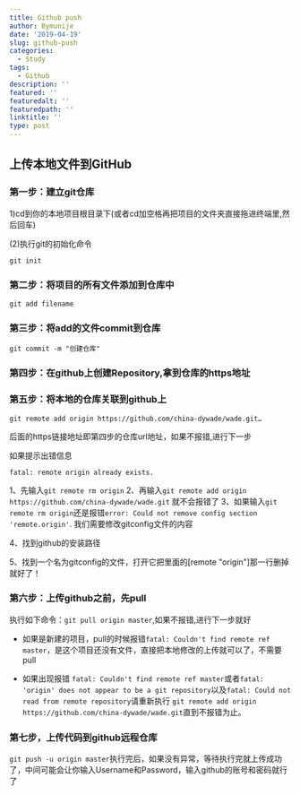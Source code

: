 ```yaml
---
title: Github push
author: Bymunije
date: '2019-04-19'
slug: github-push
categories:
  - Study
tags:
  - Github
description: ''
featured: ''
featuredalt: ''
featuredpath: ''
linktitle: ''
type: post
---
```

## 上传本地文件到GitHub
### 第一步：建立git仓库
1)cd到你的本地项目根目录下(或者cd加空格再把项目的文件夹直接拖进终端里,然后回车)

(2)执行git的初始化命令

```
git init
```
### 第二步：将项目的所有文件添加到仓库中

```
git add filename
```
### 第三步：将add的文件commit到仓库

```
git commit -m "创建仓库"
```
### 第四步：在github上创建Repository,拿到仓库的https地址

### 第五步：将本地的仓库关联到github上

```
git remote add origin https://github.com/china-dywade/wade.git…
```
后面的https链接地址即第四步的仓库url地址，如果不报错,进行下一步

如果提示出错信息

```
fatal: remote origin already exists.
```


1、先输入`git remote rm origin`
2、再输入`git remote add origin https://github.com/china-dywade/wade.git`
就不会报错了
3、如果输入`git remote rm origin`还是报错`error: Could not remove config section 'remote.origin'`. 我们需要修改gitconfig文件的内容

4、找到github的安装路径

5、找到一个名为gitconfig的文件，打开它把里面的[remote "origin"]那一行删掉就好了！
### 第六步：上传github之前，先pull
执行如下命令：`git pull origin master`,如果不报错,进行下一步就好

- 如果是新建的项目，pull的时候报错`fatal: Couldn't find remote ref master`，是这个项目还没有文件，直接把本地修改的上传就可以了，不需要pull

- 如果出现报错 `fatal: Couldn't find remote ref master`或者`fatal: 'origin' does not appear to be a git repository`以及`fatal: Could not read from remote repository`请重新执行 `git remote add origin https://github.com/china-dywade/wade.git`直到不报错为止。

### 第七步，上传代码到github远程仓库

`git push -u origin master`执行完后，如果没有异常，等待执行完就上传成功了，中间可能会让你输入Username和Password，输入github的账号和密码就行了
